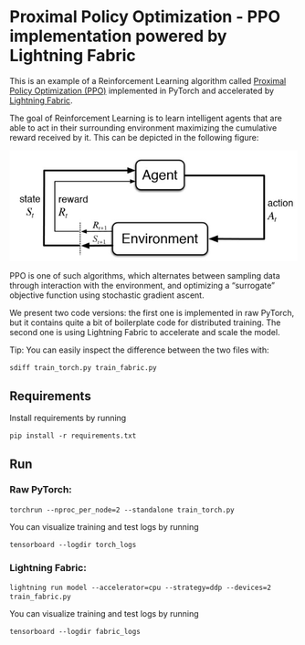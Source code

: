 # Proximal Policy Optimization - PPO implementation powered by Lightning Fabric

This is an example of a Reinforcement Learning algorithm called [Proximal Policy Optimization (PPO)](https://arxiv.org/abs/1707.06347) implemented in PyTorch and accelerated by [Lightning Fabric](https://pytorch-lightning.readthedocs.io/en/latest/fabric/fabric.html).

The goal of Reinforcement Learning is to learn intelligent agents that are able to act in their surrounding environment maximizing the cumulative reward received by it. This can be depicted in the following figure:

<p align="center">
  <img src="images/reinforcement.png">
</p>

PPO is one of such algorithms, which alternates between sampling data through interaction with the environment, and optimizing a
“surrogate” objective function using stochastic gradient ascent.

We present two code versions: the first one is implemented in raw PyTorch, but it contains quite a bit of boilerplate code for distributed training. The second one is using Lightning Fabric to accelerate and scale the model.

Tip: You can easily inspect the difference between the two files with:

```
sdiff train_torch.py train_fabric.py
```

## Requirements

Install requirements by running

```
pip install -r requirements.txt
```

## Run

### Raw PyTorch:

```
torchrun --nproc_per_node=2 --standalone train_torch.py
```

You can visualize training and test logs by running

```
tensorboard --logdir torch_logs
```

### Lightning Fabric:

```
lightning run model --accelerator=cpu --strategy=ddp --devices=2 train_fabric.py
```

You can visualize training and test logs by running

```
tensorboard --logdir fabric_logs
```
